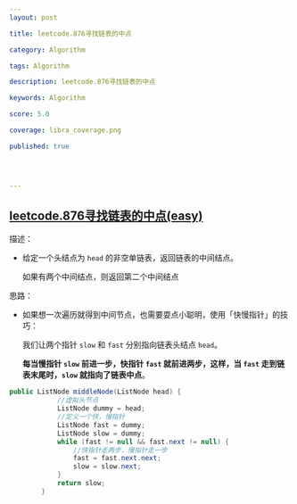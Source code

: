 ```yaml
---
layout: post

title: leetcode.876寻找链表的中点

category: Algorithm

tags: Algorithm

description: leetcode.876寻找链表的中点

keywords: Algorithm

score: 5.0

coverage: libra_coverage.png

published: true




---
```


##  [leetcode.876寻找链表的中点(easy)](https://leetcode.cn/problems/middle-of-the-linked-list/submissions/)

描述：

- 给定一个头结点为 `head` 的非空单链表，返回链表的中间结点。

  如果有两个中间结点，则返回第二个中间结点

思路：

- 如果想一次遍历就得到中间节点，也需要耍点小聪明，使用「快慢指针」的技巧：

  我们让两个指针 `slow` 和 `fast` 分别指向链表头结点 `head`。

  **每当慢指针 `slow` 前进一步，快指针 `fast` 就前进两步，这样，当 `fast` 走到链表末尾时，`slow` 就指向了链表中点**。

```java
public ListNode middleNode(ListNode head) {
            //虚拟头节点
            ListNode dummy = head;
            //定义一个快，慢指针
            ListNode fast = dummy;
            ListNode slow = dummy;
            while (fast != null && fast.next != null) {
                //快指针走两步，慢指针走一步
                fast = fast.next.next;
                slow = slow.next;
            }
            return slow;
        }
```



